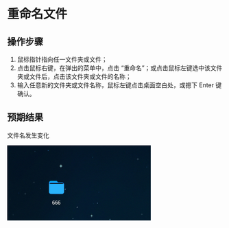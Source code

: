 # 重命名文件

## 操作步骤

1. 鼠标指针指向任一文件夹或文件；
2. 点击鼠标右键，在弹出的菜单中，点击 “重命名”；或点击鼠标左键选中该文件夹或文件后，点击该文件夹或文件的名称；
3. 输入任意新的文件夹或文件名称，鼠标左键点击桌面空白处，或摁下 Enter 键确认。

## 预期结果

文件名发生变化

![重命名文件.png](./img/重命名文件.png)
